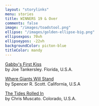 ```yaml
---
layout: "storylinks"
menu: stories
title: WINNERS 19 & Over 
comments: false
image: "/images/toadstool.png"
ellipse: "/images/golden-ellipse-big.png"
ellipsexpos: 70vh 
ellipseypos: -22vh
backgroundColor: picton-blue
titleColor: mandy
---
```

<p><a class=storylink href="/stories/gabby">Gabby's First Kiss</a><br>
by Joe Tankersley. Florida, U.S.A. </p>

<p><a class=storylink href="/stories/giants-stand">Where Giants Will Stand</a><br>
by Spencer R. Scott. California, U.S.A</p>

<p><a class=storylink href="/stories/tides-rolled">The Tides Rolled In</a><br>
by Chris Muscato. Colorado, U.S.A.</p>

